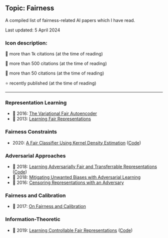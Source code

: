 ## Topic: Fairness

A compiled list of fairness-related AI papers which I have read.

Last updated: 5 April 2024

### Icon description:

🥇 more than 1k citations (at the time of reading)

🥈 more than 500 citations (at the time of reading)

🥉 more than 50 citations (at the time of reading)

⭐ recently published (at the time of reading)

----

### Representation Learning

* 🥈 2016: [The Variational Fair Autoencoder](https://arxiv.org/abs/1511.00830)
* 🥇 2013: [Learning Fair Representations](https://proceedings.mlr.press/v28/zemel13.html)

### Fairness Constraints

* 2020: [A Fair Classifier Using Kernel Density Estimation](https://proceedings.neurips.cc/paper_files/paper/2020/file/ac3870fcad1cfc367825cda0101eee62-Paper.pdf) ([Code](https://proceedings.neurips.cc/paper_files/paper/2020/file/ac3870fcad1cfc367825cda0101eee62-Supplemental.zip))

### Adversarial Approaches

* 🥈 2018: [Learning Adversarially Fair and Transferrable Representations](https://arxiv.org/abs/1802.06309) ([Code](https://github.com/VectorInstitute/laftr))
* 🥇 2018: [Mitigating Unwanted Biases with Adversarial Learning](https://arxiv.org/pdf/1801.07593.pdf)
* 🥈 2016: [Censoring Representations with an Adversary](https://arxiv.org/abs/1511.05897)

### Fairness and Calibration

* 🥈 2017: [On Fairness and Calibration](https://arxiv.org/abs/1709.02012)


### Information-Theoretic

* 🥉 2019: [Learning Controllable Fair Representations](https://arxiv.org/abs/1812.04218) ([Code](https://github.com/ermongroup/lag-fairness))